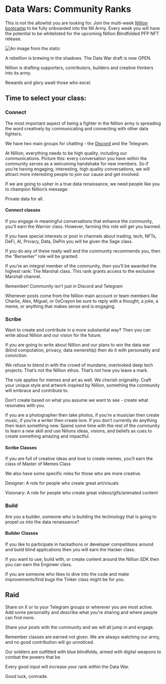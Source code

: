 # Data Wars: Community Ranks

This is not the allowlist you are looking for. Join the multi-week [Nillion bootcamp](https://zealy.io/cw/nillion) to be fully onboarded into the Nil Army. Every week you will have the potential to be whitelisted for the upcoming Nillion Blindfolded PFP NFT release.

![An image from the static](/img/data-wars.png)

A rebellion is brewing in the shadows. The Data War draft is now OPEN.

Nillion is drafting supporters, contributors, builders and creative thinkers into its army.

Rewards and glory await those who excel.

## Time to select your class:

### Connect

The most important aspect of being a fighter in the Nillion army is spreading the word creatively by communicating and connecting with other data fighters.

We have two main groups for chatting - the [Discord](https://discord.com/invite/nillionnetwork) and the Telegram.

At Nillion, everything needs to be high quality, including our communications. Picture this: every conversation you have within the community serves as a welcoming handshake for new members. So if you’re having engaging, interesting, high quality conversations, we will attract more interesting people to join our cause and get involved.

If we are going to usher in a true data renaissance, we need people like you to champion Nillion’s message:

Private data for all.

#### Connect classes

If you engage in meaningful conversations that enhance the community, you'll earn the Warrior class. However, farming this role will get you banned.

If you have special interests or post in channels about trading, tech, NFTs, DeFi, AI, Privacy, Data, DePin you will be given the Sage class.

If you do any of these really well and the community recommends you, then the “Berserker” role will be granted.

If you’re an integral member of the community, then you’ll be awarded the highest rank: The Marshal class. This rank grants access to the exclusive Marshall channel.

Remember! Community isn't just in Discord and Telegram

Whenever posts come from the Nillion main account or team members like Charlie, Alex, Miguel, or 0xCrayon be sure to reply with a thought, a joke, a meme, or anything that makes sense and is engaging.

### Scribe

Want to create and contribute in a more substantial way? Then you can write about Nillion and our vision for the future.

If you are going to write about Nillion and our plans to win the data war (blind computation, privacy, data ownership) then do it with personality and conviction.

We refuse to blend in with the crowd of mundane, overlooked deep tech projects. That’s not the Nillion ethos. That’s not how you leave a mark.

The rule applies for memes and art as well. We cherish originality. Craft your unique style and artwork inspired by Nillion, something the community will embrace and contribute to.

Don’t create based on what you assume we want to see - create what resonates with you.

If you are a photographer then take photos, if you’re a musician then create music, if you’re a writer then create lore. If you don’t currently do anything then learn something new. Spend some time with the rest of the community to learn a new skill and use Nilions ideas, visions, and beliefs as cues to create something amazing and impactful.

#### Scribe Classes

If you are full of creative ideas and love to create memes, you’ll earn the class of Master of Memes Class

We also have some specific roles for those who are more creative.

Designer: A role for people who create great art/visuals

Visionary: A role for people who create great videos/gifs/animated content

### Build

Are you a builder, someone who is building the technology that is going to propel us into the data renaissance?

#### Builder Classes

If you like to participate in hackathons or developer competitions around and build blind applications then you will earn the Hacker class.

If you want to use, build with, or create content around the Nillion SDK then you can earn the Engineer class.

If you are someone who likes to dive into the code and make improvements/find bugs the Tinker class might be for you.

## Raid

Share on X or to your Telegram groups or wherever you are most active. Add some personality and describe what you’re sharing and where people can find more.

Share your posts with the community and we will all jump in and engage.

Remember classes are earned not given. We are always watching our army, and no good contribution will go unnoticed.

Our soldiers are outfitted with blue blindfolds, armed with digital weapons to combat the powers that be.

Every good input will increase your rank within the Data War.

Good luck, comrade.
